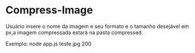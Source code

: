 # Compress-Image

Usuário insere o nome da imagem e seu formato e o tamanho desejável em px,a imagem compressada estará na pasta compressed.

Exemplo: node app.js teste.jpg 200
